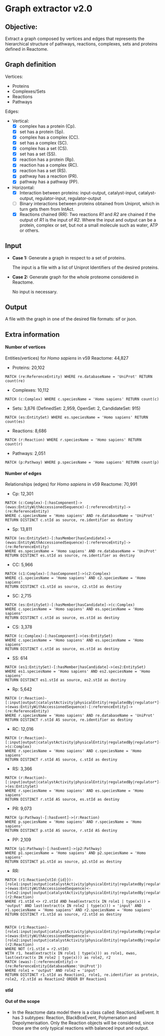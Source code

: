 # Graph extractor v2.0

## Objective: 

Extract a graph composed by vertices and edges that represents the hierarchical structure of pathways, reactions, complexes, sets and proteins defined in Reactome.

## Graph definition

Vertices:
  * Proteins
  * Complexes/Sets
  * Reactions
  * Pathways

Edges:

* Vertical:
    - [X] complex has a protein (Cp).
    - [X] set has a protein (Sp).
    - [X] complex has a complex (CC).
    - [X] set has a complex (SC).
    - [X] complex has a set (CS).
    - [X] set has a set (SS).
    - [X] reaction has a protein (Rp).
    - [X] reaction has a complex (RC).
    - [X] reaction has a set (RS).
    - [X] pathway has a reaction (PR).
    - [X] pathway has a pathway (PP).
* Horizontal:
    - [X] Interaction between proteins: input-output, catalyst-input, catalyst-output, regulator-input, regulator-output
    - [ ] Binary interactions between proteins obtained from Uniprot, which in turn gets them from IntAct.
    - [X] Reactions chained (RR): Two reactions _R1_ and _R2_ are chained if the output of _R1_ is the input of _R2_. Where the input and output can be a protein, complex or set, but not a small molecule such as water, ATP or others.

## Input

* **Case 1:** Generate a graph in respect to a set of proteins.


    The input is a file with a list of Uniprot Identifiers of the desired proteins.

* **Case 2:** Generate graph for the whole proteome considered in Reactome.

    No input is necessary.

## Output 

A file with the graph in one of the desired file formats: sif or json.

## Extra information

#### Number of vertices

Entities(vertices) for _Homo sapiens_ in v59 Reactome: 44,827
* Proteins: 20,102
~~~~
MATCH (re:ReferenceEntity) WHERE re.databaseName = 'UniProt' RETURN count(re)
~~~~
* Complexes: 10,112
~~~~
MATCH (c:Complex) WHERE c.speciesName = 'Homo sapiens' RETURN count(c)
~~~~
* Sets: 3,876 (DefinedSet: 2,959, OpenSet: 2, CandidateSet: 915)
~~~~
MATCH (es:EntitySet) WHERE es.speciesName = 'Homo sapiens' RETURN count(es)
~~~~
* Reactions: 8,686
~~~~
MATCH (r:Reaction) WHERE r.speciesName = 'Homo sapiens' RETURN count(r)
~~~~
* Pathways: 2,051
~~~~
MATCH (p:Pathway) WHERE p.speciesName = 'Homo sapiens' RETURN count(p)
~~~~

#### Number of edges

Relationships (edges) for _Homo sapiens_ in v59 Reactome: 70,991

* Cp: 12,301
~~~~
MATCH (c:Complex)-[:hasComponent]->(ewas:EntityWithAccessionedSequence)-[:referenceEntity]->(re:ReferenceEntity)
WHERE c.speciesName = 'Homo sapiens' AND re.databaseName = 'UniProt'
RETURN DISTINCT c.stId as source, re.identifier as destiny
~~~~
* Sp: 13,811
~~~~
MATCH (es:EntitySet)-[:hasMember|hasCandidate]->(ewas:EntityWithAccessionedSequence)-[:referenceEntity]->(re:ReferenceEntity)
WHERE es.speciesName = 'Homo sapiens' AND re.databaseName = 'UniProt'
RETURN DISTINCT es.stId as source, re.identifier as destiny
~~~~
* CC: 5,966 
~~~~
MATCH (c1:Complex)-[:hasComponent]->(c2:Complex)
WHERE c1.speciesName = 'Homo sapiens' AND c2.speciesName = 'Homo sapiens'
RETURN DISTINCT c1.stId as source, c2.stId as destiny
~~~~
* SC: 2,715
~~~~
MATCH (es:EntitySet)-[:hasMember|hasCandidate]->(c:Complex)
WHERE c.speciesName = 'Homo sapiens' AND es.speciesName = 'Homo sapiens'
RETURN DISTINCT c.stId as source, es.stId as destiny
~~~~
* CS: 3,378
~~~~
MATCH (c:Complex)-[:hasComponent]->(es:EntitySet)
WHERE c.speciesName = 'Homo sapiens' AND es.speciesName = 'Homo sapiens'
RETURN DISTINCT c.stId as source, es.stId as destiny
~~~~
* SS: 614
~~~~
MATCH (es1:EntitySet)-[:hasMember|hasCandidate]->(es2:EntitySet)
WHERE es1.speciesName = 'Homo sapiens' AND es2.speciesName = 'Homo sapiens'
RETURN DISTINCT es1.stId as source, es2.stId as destiny
~~~~
* Rp: 5,642 
~~~~
MATCH (r:Reaction)-[:input|output|catalystActivity|physicalEntity|regulatedBy|regulator*]->(ewas:EntityWithAccessionedSequence)-[:referenceEntity]->(re:ReferenceEntity)
WHERE r.speciesName = 'Homo sapiens' AND re.databaseName = 'UniProt'
RETURN DISTINCT r.stId AS source, re.identifier as destiny
~~~~
* RC: 12,016
~~~~
MATCH (r:Reaction)-[:input|output|catalystActivity|physicalEntity|regulatedBy|regulator*]->(c:Complex)
WHERE r.speciesName = 'Homo sapiens' AND c.speciesName = 'Homo sapiens'
RETURN DISTINCT r.stId AS source, c.stId as destiny
~~~~
* RS: 3,366 
~~~~
MATCH (r:Reaction)-[:input|output|catalystActivity|physicalEntity|regulatedBy|regulator*]->(es:EntitySet)
WHERE r.speciesName = 'Homo sapiens' AND es.speciesName = 'Homo sapiens'
RETURN DISTINCT r.stId AS source, es.stId as destiny
~~~~
* PR: 9,073 
~~~~
MATCH (p:Pathway)-[:hasEvent]->(r:Reaction)
WHERE p.speciesName = 'Homo sapiens' AND r.speciesName = 'Homo sapiens'
RETURN DISTINCT p.stId AS source, r.stId AS destiny
~~~~
* PP: 2,109 
~~~~
MATCH (p1:Pathway)-[:hasEvent]->(p2:Pathway)
WHERE p1.speciesName = 'Homo sapiens' AND p2.speciesName = 'Homo sapiens'
RETURN DISTINCT p1.stId as source, p2.stId as destiny
~~~~
* RR:
~~~~
MATCH (r1:Reaction{stId:{id}})-[role1:input|output|catalystActivity|physicalEntity|regulatedBy|regulator|hasComponent|hasMember|hasCandidate|repeatedUnit*]->(ewas:EntityWithAccessionedSequence)<-[role2:input|output|catalystActivity|physicalEntity|regulatedBy|regulator|hasComponent|hasMember|hasCandidate|repeatedUnit*]-(r2:Reaction)
WHERE r1.stId <> r2.stId AND head(extract(x IN role1 | type(x))) = 'output' AND last(extract(x IN role2 | type(x))) = 'input' AND r1.speciesName = 'Homo sapiens' AND r2.speciesName = 'Homo sapiens'
RETURN DISTINCT r1.stId as source, r2.stId as destiny


MATCH (r1:Reaction)-[role1:input|output|catalystActivity|physicalEntity|regulatedBy|regulator|hasComponent|hasMember|hasCandidate|repeatedUnit*]->(ewas:EntityWithAccessionedSequence)<-[role2:input|output|catalystActivity|physicalEntity|regulatedBy|regulator|hasComponent|hasMember|hasCandidate|repeatedUnit*]-(r2:Reaction)
WHERE NOT (r1.stId = r2.stId)
WITH r1, head(extract(x IN role1 | type(x))) as role1, ewas, last(extract(x IN role2 | type(x))) as role2, r2
MATCH (ewas)-[:referenceEntity]->(re:ReferenceEntity{databaseName:'UniProt'})
WHERE role1 = 'output' AND role2 = 'input'
RETURN DISTINCT r1.stId as Reaction1, role1, re.identifier as protein,  role2, r2.stId as Reaction2 ORDER BY Reaction1
~~~~

#### stId

#### Out of the scope

* In the Reactome data model there is a class called: ReactionLikeEvent. It has 3 subtypes: Reaction, BlackBoxEvent, Polymersation and Depolymerisation. 
Only the Reaction objects will be considered, since those are the only typical reactions with balanced input and output.